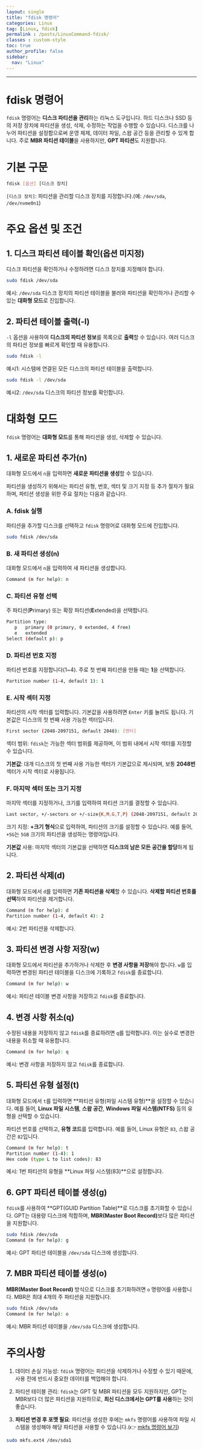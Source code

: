 ```yaml
---
layout: single
title: "fdisk 명령어"
categories: Linux
tag: [Linux, fdisk]
permalink : /posts/LinuxCommand-fdisk/
classes : custom-style
toc: true
author_profile: false
sidebar:
  nav: "Linux"
---
```


<hr>

# fdisk 명령어

`fdisk` 명령어는 **디스크 파티션을 관리**하는 리눅스 도구입니다. 하드 디스크나 SSD 등의 저장 장치에 파티션을 생성, 삭제, 수정하는 작업을 수행할 수 있습니다. 디스크를 나누어 파티션을 설정함으로써 운영 체제, 데이터 파일, 스왑 공간 등을 관리할 수 있게 합니다. 주로 **MBR 파티션 테이블**을 사용하지만, **GPT 파티션**도 지원합니다.

# 기본 구문

```bash
fdisk [옵션] [디스크 장치]
```

`[디스크 장치]`: 파티션을 관리할 디스크 장치를 지정합니다.(예: `/dev/sda`, `/dev/nvme0n1`)

# 주요 옵션 및 조건

## 1. 디스크 파티션 테이블 확인(옵션 미지정)

디스크 파티션을 확인하거나 수정하려면 디스크 장치를 지정해야 합니다.

```bash
sudo fdisk /dev/sda
```

예시: `/dev/sda` 디스크 장치의 파티션 테이블을 불러와 파티션을 확인하거나 관리할 수 있는 **대화형 모드**로 진입합니다.

## 2. 파티션 테이블 출력(-l)

`-l` 옵션을 사용하여 **디스크의 파티션 정보**를 목록으로 **출력**할 수 있습니다. 여러 디스크의 파티션 정보를 빠르게 확인할 때 유용합니다.

```bash
sudo fdisk -l
```

예시1: 시스템에 연결된 모든 디스크의 파티션 테이블을 출력합니다.

```bash
sudo fdisk -l /dev/sda
```

예시2: `/dev/sda` 디스크의 파티션 정보를 확인합니다.

# 대화형 모드

`fdisk` 명령어는 **대화형 모드**를 통해 파티션을 생성, 삭제할 수 있습니다.

## 1. 새로운 파티션 추가(n)

대화형 모드에서 `n`을 입력하면 **새로운 파티션을 생성**할 수 있습니다.

파티션을 생성하기 위해서는 파티션 유형, 번호, 섹터 및 크기 지정 등 추가 절차가 필요하며, 파티션 생성을 위한 주요 절차는 다음과 같습니다.

### A. fdisk 실행

파티션을 추가할 디스크를 선택하고 `fdisk` 명령어로 대화형 모드에 진입합니다.

```bash
sudo fdisk /dev/sda
```

### B. 새 파티션 생성(n)

대화형 모드에서 `n`을 입력하여 새 파티션을 생성합니다.

```bash
Command (m for help): n
```

### C. 파티션 유형 선택

주 파티션(**P**rimary) 또는 확장 파티션(**E**xtended)을 선택합니다.

```bash
Partition type:
   p   primary (0 primary, 0 extended, 4 free)
   e   extended
Select (default p): p
```

### D. 파티션 번호 지정

파티션 번호를 지정합니다(1~4). 주로 첫 번째 파티션을 만들 때는 <b>1</b>을 선택합니다.

```bash
Partition number (1-4, default 1): 1
```

### E. 시작 섹터 지정

파티션의 시작 섹터를 입력합니다. 기본값을 사용하려면 `Enter` 키를 눌러도 됩니다. 기본값은 디스크의 첫 번째 사용 가능한 섹터입니다.

```bash
First sector (2048-2097151, default 2048): [엔터]
```

섹터 범위: `fdisk`는 가능한 섹터 범위를 제공하며, 이 범위 내에서 시작 섹터를 지정할 수 있습니다.

**기본값**: 대개 디스크의 첫 번째 사용 가능한 섹터가 기본값으로 제시되며, 보통 **2048번** 섹터가 시작 섹터로 사용됩니다.

### F. 마지막 섹터 또는 크기 지정

마지막 섹터를 지정하거나, 크기를 입력하여 파티션 크기를 결정할 수 있습니다.

```bash
Last sector, +/-sectors or +/-size{K,M,G,T,P} (2048-2097151, default 2097151): +5G
```

크기 지정: **+크기 형식**으로 입력하여, 파티션의 크기를 설정할 수 있습니다. 예를 들어, `+5G`는 `5GB` 크기의 파티션을 생성하는 명령어입니다.

**기본값** 사용: 마지막 섹터의 기본값을 선택하면 **디스크의 남은 모든 공간을 할당**하게 됩니다.

## 2. 파티션 삭제(d)

대화형 모드에서 `d`를 입력하면 **기존 파티션을 삭제**할 수 있습니다. <b>삭제할 파티션 번호를 선택</b>하여 파티션을 제거합니다.

```bash
Command (m for help): d
Partition number (1-4, default 4): 2
```

예시: 2번 파티션을 삭제합니다.

## 3. 파티션 변경 사항 저장(w)

대화형 모드에서 파티션을 추가하거나 삭제한 후 **변경 사항을 저장**해야 합니다. `w`를 입력하면 변경된 파티션 테이블을 디스크에 기록하고 `fdisk`를 종료합니다.

```bash
Command (m for help): w
```

예시: 파티션 테이블 변경 사항을 저장하고 `fdisk`를 종료합니다.

## 4. 변경 사항 취소(q)

수정된 내용을 저장하지 않고 `fdisk`를 종료하려면 `q`를 입력합니다. 이는 실수로 변경한 내용을 취소할 때 유용합니다.

```bash
Command (m for help): q
```

예시: 변경 사항을 저장하지 않고 `fdisk`를 종료합니다.

## 5. 파티션 유형 설정(t)

대화형 모드에서 `t`를 입력하면 **파티션 유형(파일 시스템 유형)**을 설정할 수 있습니다. 예를 들어, **Linux 파일 시스템**, **스왑 공간**, **Windows 파일 시스템(NTFS)** 등의 유형을 선택할 수 있습니다.

파티션 번호를 선택하고, **유형 코드**를 입력합니다. 예를 들어, Linux 유형은 `83`, 스왑 공간은 `82`입니다.

```bash
Command (m for help): t
Partition number (1-4): 1
Hex code (type L to list codes): 83
```

예시: 1번 파티션의 유형을 **Linux 파일 시스템(83)**으로 설정합니다.

## 6. GPT 파티션 테이블 생성(g)

`fdisk`를 사용하여 **GPT(GUID Partition Table)**로 디스크를 초기화할 수 있습니다. GPT는 대용량 디스크에 적합하며, <b>MBR(Master Boot Record)</b>보다 많은 파티션을 지원합니다.

```bash
sudo fdisk /dev/sda
Command (m for help): g
```

예시: GPT 파티션 테이블을 `/dev/sda` 디스크에 생성합니다.

## 7. MBR 파티션 테이블 생성(o)

**MBR(Master Boot Record)** 방식으로 디스크를 초기화하려면 `o` 명령어를 사용합니다. MBR은 최대 4개의 주 파티션을 지원합니다.

```bash
sudo fdisk /dev/sda
Command (m for help): o
```

예시: MBR 파티션 테이블을 `/dev/sda` 디스크에 생성합니다.

# 주의사항

1. 데이터 손실 가능성: `fdisk` 명령어는 파티션을 삭제하거나 수정할 수 있기 때문에, 사용 전에 반드시 중요한 데이터를 백업해야 합니다.

2. 파티션 테이블 관리: `fdisk`는 GPT 및 MBR 파티션을 모두 지원하지만, GPT는 MBR보다 더 많은 파티션을 지원하므로, <b>최신 디스크에서는 GPT를 사용</b>하는 것이 좋습니다.

3. **파티션 변경 후 포맷 필요**: 파티션을 생성한 후에는 `mkfs` 명령어를 사용하여 파일 시스템을 생성해야 해당 파티션을 사용할 수 있습니다.(👉 [mkfs 명령어 보기](https://ehdgur5123.github.io/posts/LinuxCommand-mkfs))

```bash
sudo mkfs.ext4 /dev/sda1
```
